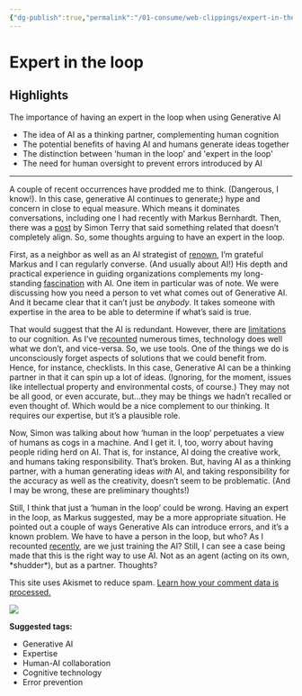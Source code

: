 ```yaml
---
{"dg-publish":true,"permalink":"/01-consume/web-clippings/expert-in-the-loop/","title":"Expert in the loop","tags":["ai","human-in-the-loop","cognition","expertise"]}
---
```


# Expert in the loop
## Highlights
The importance of having an expert in the loop when using Generative AI
- The idea of AI as a thinking partner, complementing human cognition
- The potential benefits of having AI and humans generate ideas together
- The distinction between 'human in the loop' and 'expert in the loop'
- The need for human oversight to prevent errors introduced by AI

---
A couple of recent occurrences have prodded me to think. (Dangerous, I know!). In this case, generative AI continues to generate;) hype and concern in close to equal measure. Which means it dominates conversations, including one I had recently with Markus Bernhardt. Then, there was a [post](https://simonterry.com/2025/05/23/human-in-the-loop/) by Simon Terry that said something related that doesn’t completely align. So, some thoughts arguing to have an expert in the loop.

First, as a neighbor as well as an AI strategist of [renown](https://www.endeavorintel.com/), I’m grateful Markus and I can regularly converse. (And usually about AI!) His depth and practical experience in guiding organizations complements my long-standing [fascination](https://blog.learnlets.com/2023/11/an-ai-overview/) with AI. One item in particular was of note. We were discussing how you need a person to vet what comes out of Generative AI. And it became clear that it can’t just be *anybody*. It takes someone with expertise in the area to be able to determine if what’s said is true.

That would suggest that the AI is redundant. However, there are [limitations](https://blog.learnlets.com/2015/10/supporting-our-brains/) to our cognition. As I’ve [recounted](https://blog.learnlets.com/2015/04/cyborg-thinking-cognition-context-and-complementation/) numerous times, technology does well what we don’t, and vice-versa. So, we use tools. One of the things we do is unconsciously forget aspects of solutions that we could benefit from. Hence, for instance, checklists. In this case, Generative AI can be a thinking partner in that it can spin up a lot of ideas. (Ignoring, for the moment, issues like intellectual property and environmental costs, of course.) They may not be all good, or even accurate, but…they may be things we hadn’t recalled or even thought of. Which would be a nice complement to our thinking. It requires our expertise, but it’s a plausible role.

Now, Simon was talking about how ‘human in the loop’ perpetuates a view of humans as cogs in a machine. And I get it. I, too, worry about having people riding herd on AI. That is, for instance, AI doing the creative work, and humans taking responsibility. That’s broken. But, having AI as a thinking partner, with a human generating ideas *with* AI, and taking responsibility for the accuracy as well as the creativity, doesn’t seem to be problematic. (And I may be wrong, these are preliminary thoughts!)

Still, I think that just a ‘human in the loop’ could be wrong. Having an expert in the loop, as Markus suggested, may be a more appropriate situation. He pointed out a couple of ways Generative AIs can introduce errors, and it’s a known problem. We have to have a person in the loop, but who? As I recounted [recently](https://blog.learnlets.com/2025/05/locus-of-intelligence/), are we just training the AI? Still, I can see a case being made that this is the right way to use AI. Not as an agent (acting on its own, \*shudder\*), but as a partner. Thoughts?

This site uses Akismet to reduce spam. [Learn how your comment data is processed.](https://akismet.com/privacy/)

![](https://blog.learnlets.com/wp-content/uploads/2018/02/mLearning_backgroundLearnlets.png)





**Suggested tags:**
- Generative AI
- Expertise
- Human-AI collaboration
- Cognitive technology
- Error prevention